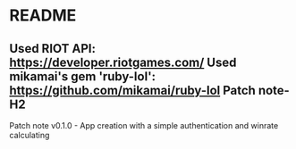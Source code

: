 # README

Used RIOT API: https://developer.riotgames.com/
Used mikamai's gem 'ruby-lol': https://github.com/mikamai/ruby-lol
Patch note-H2
------
Patch note
v0.1.0 - App creation with a simple authentication and winrate calculating
